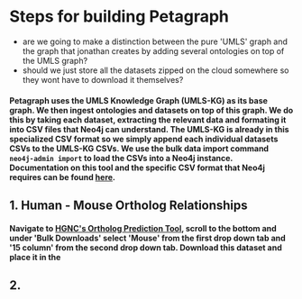 # Steps for building Petagraph
- are we going to make a distinction between the pure 'UMLS' graph and the graph that jonathan creates by adding several ontologies on top of the UMLS graph?
- should we just store all the datasets zipped on the cloud somewhere so they wont have to download it themselves?

#### Petagraph uses the UMLS Knowledge Graph (UMLS-KG) as its base graph. We then ingest ontologies and datasets on top of this graph. We do this by taking each dataset, extracting the relevant data and formating it into CSV files that Neo4j can understand. The UMLS-KG is  already in this specialized CSV format so we simply append each individual datasets CSVs to the UMLS-KG CSVs. We use the bulk data import command ```neo4j-admin import``` to load the CSVs into a Neo4j instance. Documentation on this tool and the specific CSV format that Neo4j requires can be found [here](https://neo4j.com/developer/guide-import-csv/#batch-importer).

## 1. Human - Mouse Ortholog Relationships
#### Navigate to [HGNC's Ortholog Prediction Tool](https://www.genenames.org/tools/hcop/), scroll to the bottom and under 'Bulk Downloads' select  'Mouse' from the first drop down tab and '15 column' from the second drop down tab. Download this dataset and place it in the 

## 2.

